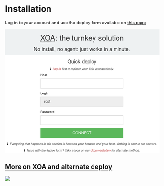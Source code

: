 # Installation

Log in to your account and use the deploy form available on [this page](https://xen-orchestra.com/#!/xoa)

![](./assets/deploy_form.png)

## [More on XOA and alternate deploy](xoa.md)

![](https://xen-orchestra.com/assets/xoa1.png)
